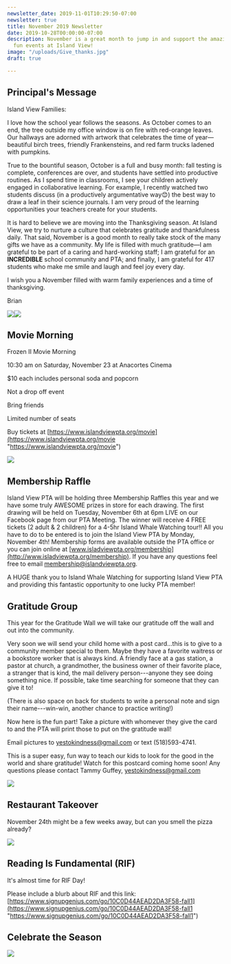 ```yaml
---
newsletter_date: 2019-11-01T10:29:50-07:00
newsletter: true
title: November 2019 Newsletter
date: 2019-10-28T00:00:00-07:00
description: November is a great month to jump in and support the amazing array of
  fun events at Island View!
image: "/uploads/Give_thanks.jpg"
draft: true

---
```

## Principal's Message

Island View Families:

I love how the school year follows the seasons. As October comes to an end, the tree outside my office window is on fire with red-orange leaves. Our hallways are adorned with artwork that celebrates the time of year—beautiful birch trees, friendly Frankensteins, and red farm trucks ladened with pumpkins.

True to the bountiful season, October is a full and busy month: fall testing is complete, conferences are over, and students have settled into productive routines. As I spend time in classrooms, I see your children actively engaged in collaborative learning. For example, I recently watched two students discuss (in a productively argumentative way😊) the best way to draw a leaf in their science journals. I am very proud of the learning opportunities your teachers create for your students.

It is hard to believe we are moving into the Thanksgiving season. At Island View, we try to nurture a culture that celebrates gratitude and thankfulness daily. That said, November is a good month to really take stock of the many gifts we have as a community. My life is filled with much gratitude—I am grateful to be part of a caring and hard-working staff; I am grateful for an **INCREDIBLE** school community and PTA; and finally, I am grateful for 417 students who make me smile and laugh and feel joy every day.

I wish you a November filled with warm family experiences and a time of thanksgiving.

Brian

![](/uploads/FriendlyFrankenstein.jpg)![](/uploads/RedTruck.jpg)

## Movie Morning

Frozen II Movie Morning

10:30 am on Saturday, November 23 at Anacortes Cinema

$10 each includes personal soda and popcorn

Not a drop off event

Bring friends

Limited number of seats

Buy tickets at [https://www.islandviewpta.org/movie](https://www.islandviewpta.org/movie "https://www.islandviewpta.org/movie")

![](/uploads/Frozen_Graphic.jpg)

## Membership Raffle

Island View PTA will be holding three Membership Raffles this year and we have some truly AWESOME prizes in store for each drawing. The first drawing will be held on Tuesday, November 6th at 6pm LIVE on our Facebook page from our PTA Meeting. The winner will receive 4 FREE tickets (2 adult & 2 children) for a 4-5hr Island Whale Watching tour!! All you have to do to be entered is to join the Island View PTA by Monday, November 4th! Membership forms are available outside the PTA office or you can join online at [www.isladviewpta.org/membership](http://www.isladviewpta.org/membership). If you have any questions feel free to email [membership@islandviewpta.org](mailto:membership@islandviewpta.org).

A HUGE thank you to Island Whale Watching for supporting Island View PTA and providing this fantastic opportunity to one lucky PTA member!

## Gratitude Group

This year for the Gratitude Wall we will take our gratitude off the wall and out into the community. 

Very soon we will send your child home with a post card...this is to give to a community member special to them. Maybe they have a favorite waitress or a bookstore worker that is always kind. A friendly face at a gas station, a pastor at church, a grandmother, the business owner of their favorite place, a stranger that is kind, the mail delivery person---anyone they see doing something nice. If possible, take time searching for someone that they can give it to!

(There is also space on back for students to write a personal note and sign their name---win-win, another chance to practice writing!)

Now here is the fun part! Take a picture with whomever they give the card to and the PTA will print those to put on the gratitude wall!

Email pictures to [yestokindness@gmail.com](mailto:yestokindness@gmail.com) or text (518)593-4741.

This is a super easy, fun way to teach our kids to look for the good in the world and share gratitude! Watch for this postcard coming home soon! Any questions please contact Tammy Guffey, [yestokindness@gmail.com](mailto:yestokindness@gmail.com)

![](/uploads/Gratitude_postcard.jpeg)

## Restaurant Takeover

November 24th might be a few weeks away, but can you smell the pizza already?

![](/uploads/Nov_PizzaFactoryTakeover.jpg)

## Reading Is Fundamental (RIF)

It's almost time for RIF Day!

Please include a blurb about RIF and this link: [https://www.signupgenius.com/go/10C0D44AEAD2DA3F58-fall1](https://www.signupgenius.com/go/10C0D44AEAD2DA3F58-fall1 "https://www.signupgenius.com/go/10C0D44AEAD2DA3F58-fall1")

## Celebrate the Season

![](/uploads/Celebrate_the_Season_Flyer.png)